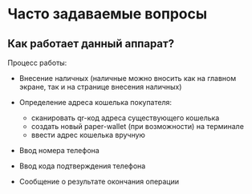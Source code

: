 # Часто задаваемые вопросы
## Как работает данный аппарат?

Процесс работы:
- Внесение наличных (наличные можно вносить как на главном экране, так и на странице внесения наличных)
- Определение адреса кошелька покупателя:

  - сканировать qr-код адреса существующего кошелька
  - создать новый paper-wallet (при возможности) на терминале
  - ввести адрес кошелька вручную
  
 - Ввод номера телефона
 - Ввод кода подтверждения телефона
 - Сообщение о результате окончания операции
